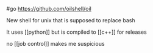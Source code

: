 #go https://github.com/oilshell/oil

New shell for unix that is supposed to replace bash

It uses [[python]] but is compiled to [[c++]] for releases

no [[job control]] makes me suspicious